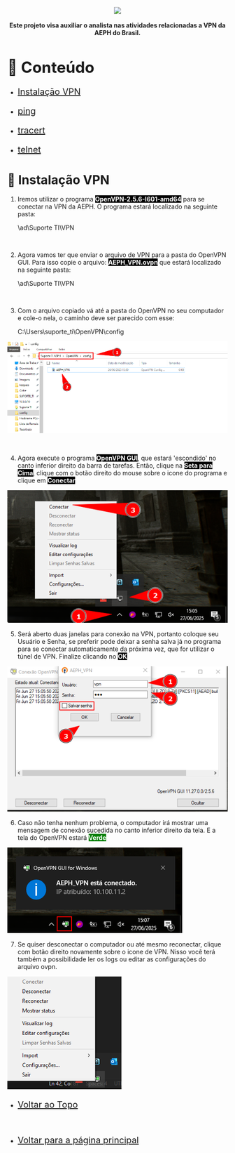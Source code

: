 <p align="center">
    <a href="../README.md">
        <img src="../imagens/aeph-logo.png" width="200px">
    </a>
</p>

<p align="center">
<b>Este projeto visa auxiliar o analista nas atividades relacionadas a VPN da AEPH do Brasil.</b>
</p>


<!-- Comentário exemplo -->

<h1 id="conteudo" style="font-size:35px;">📝 Conteúdo</h1>

- <p style="font-size:20px"> <a href="#instalacaovpn"> Instalação VPN</a></p>
- <p style="font-size:20px"> <a href="#ping"> ping</a></p>
- <p style="font-size:20px"> <a href="#tracert"> tracert</a></p>
- <p style="font-size:20px"> <a href="#telnet"> telnet</a></p>


<h1 id="instalacaovpn">🔐 Instalação VPN</h1>

1. <p>Iremos utilizar o programa <b style="color:white; background-color:black">OpenVPN-2.5.6-I601-amd64</b> para se conectar na VPN da AEPH. O programa estará localizado na seguinte pasta:


    \\ad\Suporte TI\VPN

</p>

<br>

2. <p>Agora vamos ter que  enviar o arquivo de VPN para a pasta do OpenVPN GUI. Para isso copie o arquivo: <b style="color:white; background-color:black">AEPH_VPN.ovpn</b> que estará localizado na seguinte pasta:


    \\ad\Suporte TI\VPN

</p>

<br>

3. <p> Com o arquivo copiado vá até a pasta do OpenVPN no seu computador e cole-o nela, o caminho deve ser parecido com esse:


    C:\Users\suporte_ti\OpenVPN\config

<img src="../imagens/procedimentos-img/installvpn1.png" alt="install vpn1">

</p>

<br>

4. <p> Agora execute o programa <b style="color:white; background-color:black">OpenVPN GUI</b>, que estará 'escondido' no canto inferior direito da barra de tarefas. Então, clique na <b style="color:white; background-color:black">Seta para Cima</b>, clique com o botão direito do mouse sobre o icone do programa e clique em <b style="color:white; background-color:black">Conectar</b>


<img src="../imagens/procedimentos-img/installvpn2.png" alt="install vpn2">

<br>

5. <p> Será aberto duas janelas para conexão na VPN, portanto coloque seu Usuário e Senha, se preferir pode deixar a senha salva já no programa para se conectar automaticamente da próxima vez, que for utilizar o túnel de VPN. Finalize clicando no <b style="color:white; background-color:black">OK</b>


<img src="../imagens/procedimentos-img/installvpn3.png" alt="install vpn3">

<br>

6. <p> Caso não tenha nenhum problema, o computador irá mostrar uma mensagem de conexão sucedida no canto inferior direito da tela. E a tela do OpenVPN estará <b style="color:white; background-color:green">Verde</b>


<img src="../imagens/procedimentos-img/installvpn4.png" alt="install vpn4">

<br>


7. <p> Se quiser desconectar o computador ou até mesmo reconectar, clique com botão direito novamente sobre o icone de VPN. Nisso você terá também a possibilidade ler os logs ou editar as configurações do arquivo ovpn.</b>


<img src="../imagens/procedimentos-img/installvpn5.png" alt="install vpn5">

<br>

- <p style="font-size:20px"> <a href="#"> Voltar ao Topo</a></p>

<br>

- <p style="font-size:20px"> <a href="../README.md"> Voltar para a página principal</a></p>